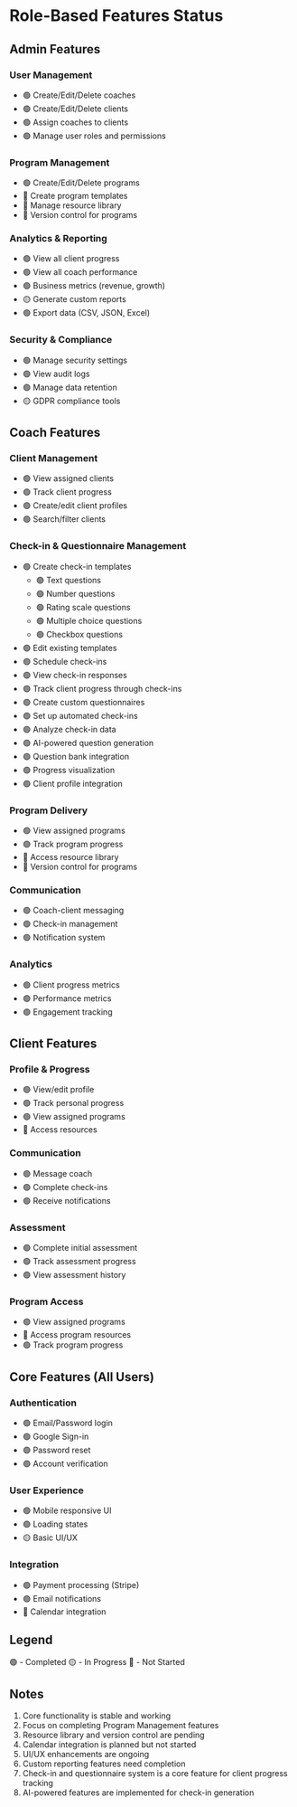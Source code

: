 # Role-Based Features Status

## Admin Features

### User Management
- 🟢 Create/Edit/Delete coaches
- 🟢 Create/Edit/Delete clients
- 🟢 Assign coaches to clients
- 🟢 Manage user roles and permissions

### Program Management
- 🟢 Create/Edit/Delete programs
- 🔴 Create program templates
- 🔴 Manage resource library
- 🔴 Version control for programs

### Analytics & Reporting
- 🟢 View all client progress
- 🟢 View all coach performance
- 🟢 Business metrics (revenue, growth)
- 🟡 Generate custom reports
- 🟢 Export data (CSV, JSON, Excel)

### Security & Compliance
- 🟢 Manage security settings
- 🟢 View audit logs
- 🟢 Manage data retention
- 🟡 GDPR compliance tools

## Coach Features

### Client Management
- 🟢 View assigned clients
- 🟢 Track client progress
- 🟢 Create/edit client profiles
- 🟢 Search/filter clients

### Check-in & Questionnaire Management
- 🟢 Create check-in templates
  - 🟢 Text questions
  - 🟢 Number questions
  - 🟢 Rating scale questions
  - 🟢 Multiple choice questions
  - 🟢 Checkbox questions
- 🟢 Edit existing templates
- 🟢 Schedule check-ins
- 🟢 View check-in responses
- 🟢 Track client progress through check-ins
- 🟢 Create custom questionnaires
- 🟢 Set up automated check-ins
- 🟢 Analyze check-in data
- 🟢 AI-powered question generation
- 🟢 Question bank integration
- 🟢 Progress visualization
- 🟢 Client profile integration

### Program Delivery
- 🟢 View assigned programs
- 🟢 Track program progress
- 🔴 Access resource library
- 🔴 Version control for programs

### Communication
- 🟢 Coach-client messaging
- 🟢 Check-in management
- 🟢 Notification system

### Analytics
- 🟢 Client progress metrics
- 🟢 Performance metrics
- 🟢 Engagement tracking

## Client Features

### Profile & Progress
- 🟢 View/edit profile
- 🟢 Track personal progress
- 🟢 View assigned programs
- 🔴 Access resources

### Communication
- 🟢 Message coach
- 🟢 Complete check-ins
- 🟢 Receive notifications

### Assessment
- 🟢 Complete initial assessment
- 🟢 Track assessment progress
- 🟢 View assessment history

### Program Access
- 🟢 View assigned programs
- 🔴 Access program resources
- 🟢 Track program progress

## Core Features (All Users)

### Authentication
- 🟢 Email/Password login
- 🟢 Google Sign-in
- 🟢 Password reset
- 🟢 Account verification

### User Experience
- 🟢 Mobile responsive UI
- 🟢 Loading states
- 🟡 Basic UI/UX

### Integration
- 🟢 Payment processing (Stripe)
- 🟢 Email notifications
- 🔴 Calendar integration

## Legend
🟢 - Completed
🟡 - In Progress
🔴 - Not Started

## Notes
1. Core functionality is stable and working
2. Focus on completing Program Management features
3. Resource library and version control are pending
4. Calendar integration is planned but not started
5. UI/UX enhancements are ongoing
6. Custom reporting features need completion
7. Check-in and questionnaire system is a core feature for client progress tracking
8. AI-powered features are implemented for check-in generation 